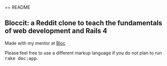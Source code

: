 == README
## Bloccit: a Reddit clone to teach the fundamentals of web development and Rails 4


Made with my mentor at [Bloc](http://bloc.io)


Please feel free to use a different markup language if you do not plan to run
<tt>rake doc:app</tt>.


